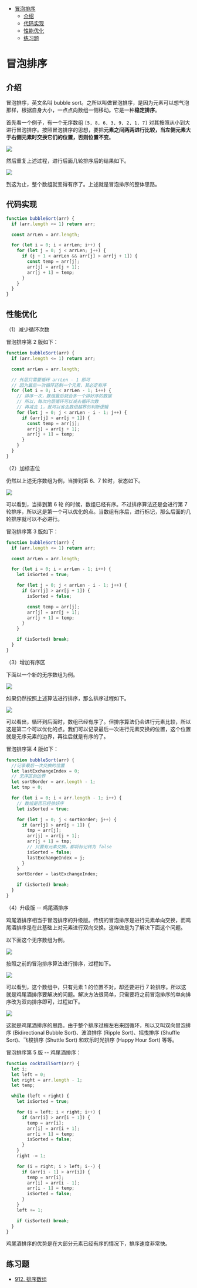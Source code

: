 - [冒泡排序](#冒泡排序)
  - [介绍](#介绍)
  - [代码实现](#代码实现)
  - [性能优化](#性能优化)
  - [练习题](#练习题)

# 冒泡排序

## 介绍

冒泡排序，英文名叫 bubble sort。之所以叫做冒泡排序，是因为元素可以想气泡那样，根据自身大小，一点点向数组一侧移动。它是一种**稳定排序**。

首先看一个例子，有一个无序数组 `[5, 8, 6, 3, 9, 2, 1, 7]` 对其按照从小到大进行冒泡排序。按照冒泡排序的思想，要把**元素之间两两进行比较，当左侧元素大于右侧元素时交换它们的位置，否则位置不变**。

![](./assets/bubble_sort_1.png)

然后重复上述过程，进行后面几轮排序后的结果如下。

![](./assets/bubble_sort_2.png)

到这为止，整个数组就变得有序了。上述就是冒泡排序的整体思路。

## 代码实现

```js
function bubbleSort(arr) {
  if (arr.length <= 1) return arr;

  const arrLen = arr.length;

  for (let i = 0; i < arrLen; i++) {
    for (let j = 0; j < arrLen; j++) {
      if (j + 1 < arrLen && arr[j] > arr[j + 1]) {
        const temp = arr[j];
        arr[j] = arr[j + 1];
        arr[j + 1] = temp;
      }
    }
  }
}
```

## 性能优化

（1）减少循环次数

冒泡排序第 2 版如下：

```js
function bubbleSort(arr) {
  if (arr.length <= 1) return arr;

  const arrLen = arr.length;

  // 外层只需要循环 arrLen - 1 即可
  // 因为最后一次循环还剩一个元素，其必定有序
  for (let i = 0; i < arrLen - 1; i++) {
    // 排序一次，数组最后就会多一个排好序的数据
    // 所以，每次内层循环可以减去循环次数
    // 再减去 1，就可以省去数组越界的判断逻辑
    for (let j = 0; j < arrLen - i - 1; j++) {
      if (arr[j] > arr[j + 1]) {
        const temp = arr[j];
        arr[j] = arr[j + 1];
        arr[j + 1] = temp;
      }
    }
  }
}
```

（2）加标志位

仍然以上述无序数组为例，当排到第 6、7 轮时，状态如下。

![](./assets/bubble_sort_3.png)

可以看到，当排到第 6 轮 的时候，数组已经有序。不过排序算法还是会进行第 7 轮排序，所以这是第一个可以优化的点。当数组有序后，进行标记，那么后面的几轮排序就可以不必进行。

冒泡排序第 3 版如下：

```js
function bubbleSort(arr) {
  if (arr.length <= 1) return arr;

  const arrLen = arr.length;

  for (let i = 0; i < arrLen - 1; i++) {
    let isSorted = true;

    for (let j = 0; j < arrLen - i - 1; j++) {
      if (arr[j] > arr[j + 1]) {
        isSorted = false;

        const temp = arr[j];
        arr[j] = arr[j + 1];
        arr[j + 1] = temp;
      }
    }

    if (isSorted) break;
  }
}
```

（3）增加有序区

下面以一个新的无序数组为例。

![](./assets/bubble_sort_4.png)

如果仍然按照上述算法进行排序，那么排序过程如下。

![](./assets/bubble_sort_5.png)

可以看出，循环到后面时，数组已经有序了。但排序算法仍会进行元素比较，所以这是第二个可以优化的点。我们可以记录最后一次进行元素交换的位置，这个位置就是无序元素的边界，再往后就是有序的了。

冒泡排序第 4 版如下：

```js
function bubbleSort(arr) {
  //记录最后一次交换的位置
  let lastExchangeIndex = 0;
  // 无序区的边界
  let sortBorder = arr.length - 1;
  let tmp = 0;

  for (let i = 0; i < arr.length - 1; i++) {
    // 数组是否已经排好序
    let isSorted = true;

    for (let j = 0; j < sortBorder; j++) {
      if (arr[j] > arr[j + 1]) {
        tmp = arr[j];
        arr[j] = arr[j + 1];
        arr[j + 1] = tmp;
        // 只要有元素交换，都将标记转为 false
        isSorted = false;
        lastExchangeIndex = j;
      }
    }
    sortBorder = lastExchangeIndex;

    if (isSorted) break;
  }
}
```

（4）升级版 -- 鸡尾酒排序

鸡尾酒排序相当于冒泡排序的升级版。传统的冒泡排序是进行元素单向交换，而鸡尾酒排序是在此基础上对元素进行双向交换。这样做是为了解决下面这个问题。

以下面这个无序数组为例。

![](./assets/bubble_sort_6.png)

按照之前的冒泡排序算法进行排序，过程如下。

![](./assets/bubble_sort_7.png)

可以看到，这个数组中，只有元素 1 的位置不对，却还要进行 7 轮排序。所以这就是鸡尾酒排序要解决的问题。解决方法很简单，只需要将之前冒泡排序的单向排序改为双向排序即可，过程如下。

![](./assets/bubble_sort_8.png)

这就是鸡尾酒排序的思路。由于整个排序过程左右来回循环，所以又叫双向冒泡排序 (Bidirectional Bubble Sort)、波浪排序 (Ripple Sort)、摇曳排序 (Shuffle Sort)、飞梭排序 (Shuttle Sort) 和欢乐时光排序 (Happy Hour Sort) 等等。

冒泡排序第 5 版 -- 鸡尾酒排序：

```js
function cocktailSort(arr) {
  let i;
  let left = 0;
  let right = arr.length - 1;
  let temp;

  while (left < right) {
    let isSorted = true;

    for (i = left; i < right; i++) {
      if (arr[i] > arr[i + 1]) {
        temp = arr[i];
        arr[i] = arr[i + 1];
        arr[i + 1] = temp;
        isSorted = false;
      }
    }
    right -= 1;

    for (i = right; i > left; i--) {
      if (arr[i - 1] > arr[i]) {
        temp = arr[i];
        arr[i] = arr[i - 1];
        arr[i - 1] = temp;
        isSorted = false;
      }
    }
    left += 1;

    if (isSorted) break;
  }
}
```

鸡尾酒排序的优势是在大部分元素已经有序的情况下，排序速度非常快。

## 练习题

- [912. 排序数组](https://leetcode.cn/problems/sort-an-array/description/)
